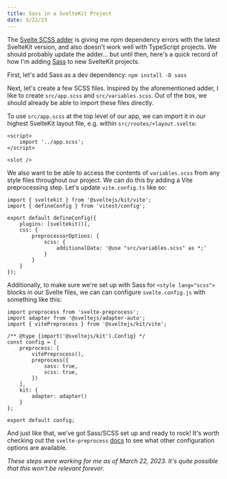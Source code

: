 ```yaml
---
title: Sass in a SvelteKit Project
date: 3/22/23
---
```


The [Svelte SCSS adder](https://github.com/svelte-add/scss) is giving me npm dependency errors with the latest SvelteKit version, and also doesn't work well with TypeScript projects. We should probably update the adder... but until then, here's a quick record of how I'm adding [Sass](https://sass-lang.com/) to new SvelteKit projects.

First, let's add Sass as a dev dependency: `npm install -D sass`

Next, let's create a few SCSS files. Inspired by the aforementioned adder, I like to create `src/app.scss` and `src/variables.scss`. Out of the box, we should already be able to import these files directly.

To use `src/app.scss` at the top level of our app, we can import it in our highest SvelteKit layout file, e.g. within `src/routes/+layout.svelte`:

```
<script>
	import '../app.scss';
</script>

<slot />
```

We also want to be able to access the contents of `variables.scss` from any style files throughout our project. We can do this by adding a Vite preprocessing step. Let's update `vite.config.ts` like so:

```
import { sveltekit } from '@sveltejs/kit/vite';
import { defineConfig } from 'vitest/config';

export default defineConfig({
	plugins: [sveltekit()],
	css: {
		preprocessorOptions: {
			scss: {
				additionalData: '@use "src/variables.scss" as *;'
			}
		}
	}
});
```

Additionally, to make sure we're set up with Sass for `<style lang="scss">` blocks in our Svelte files, we can can configure `svelte.config.js` with something like this:

```
import preprocess from 'svelte-preprocess';
import adapter from '@sveltejs/adapter-auto';
import { vitePreprocess } from '@sveltejs/kit/vite';

/** @type {import('@sveltejs/kit').Config} */
const config = {
	preprocess: [
		vitePreprocess(),
        preprocess({
            sass: true,
            scss: true,
        })
	],
	kit: {
		adapter: adapter()
	}
};

export default config;
```

And just like that, we've got Sass/SCSS set up and ready to rock! It's worth checking out the `svelte-preprocess` [docs](https://github.com/sveltejs/svelte-preprocess/blob/main/docs/preprocessing.md) to see what other configuration options are available.

_These steps were working for me as of March 22, 2023. It's quite possible that this won't be relevant forever._
